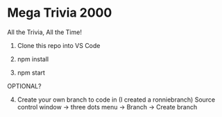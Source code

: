 # Mega Trivia 2000
All the Trivia, All the Time!


1. Clone this repo into VS Code

2. npm install

3. npm start

OPTIONAL?

4. Create your own branch to code in (I created a ronniebranch)
    Source control window -> three dots menu -> Branch -> Create branch